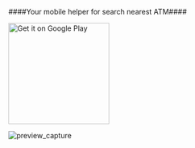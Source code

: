 
####Your mobile helper for search nearest ATM####

<a href="https://play.google.com/store/apps/details?id=com.cdvdev.atmsearcher&referrer=utm_source%3Dadmob%26utm_medium%3Dfrom_my_github%26anid%3Dadmob&utm_source=global_co&utm_medium=prtnr&utm_content=Mar2515&utm_campaign=PartBadge&pcampaignid=MKT-Other-global-all-co-prtnr-py-PartBadge-Mar2515-1"><img alt="Get it on Google Play" width="200px" src="https://play.google.com/intl/en_us/badges/images/generic/en-play-badge.png" /></a>

![preview_capture](https://cloud.githubusercontent.com/assets/5750211/11159076/4c71d004-8a65-11e5-856c-c7898a79eb7e.png)

